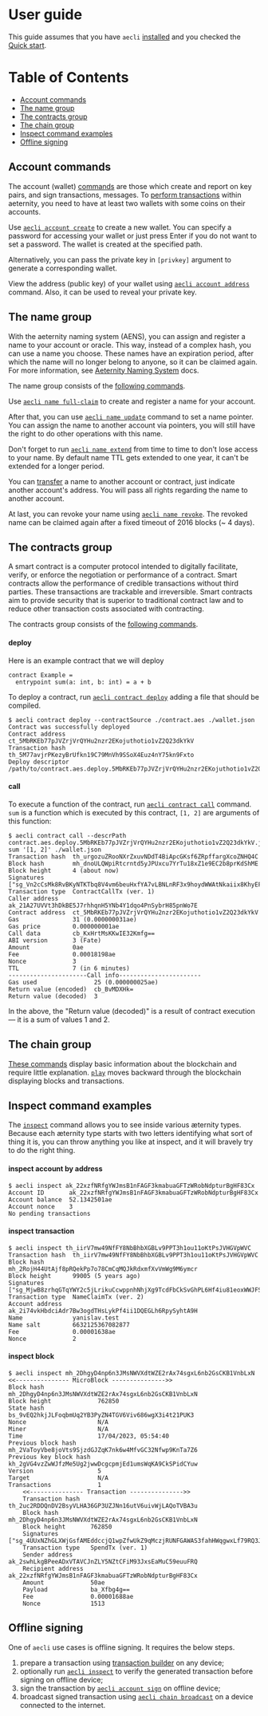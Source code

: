# User guide

This guide assumes that you have `aecli` [installed](./README.md#installation) and you checked the [Quick start]('./README.md#quick-start').

# Table of Contents

- [Account commands](#account-commands)
- [The name group](#the-name-group)
- [The contracts group](#the-contracts-group)
- [The chain group](#the-chain-group)
- [Inspect command examples](#inspect-command-examples)
- [Offline signing](#offline-signing)

## Account commands

The account (wallet) [commands](./reference.md#account-group) are those which create and report on key pairs, and sign transactions, messages. To [perform transactions](./reference.md#spend) within aeternity, you need to have at least two wallets with some coins on their accounts.

Use [`aecli account create`](./reference.md#create) to create a new wallet.
You can specify a password for accessing your wallet or just press Enter if you do not want to set a password. The wallet is created at the specified path.

Alternatively, you can pass the private key in `[privkey]` argument to generate a corresponding wallet.

View the address (public key) of your wallet using [`aecli account address`](./reference.md#address) command. Also, it can be used to reveal your private key.

## The name group

With the aeternity naming system (AENS), you can assign and register a name to your account or oracle. This way, instead of a complex hash, you can use a name you choose.
These names have an expiration period, after which the name will no longer belong to anyone, so it can be claimed again.
For more information, see [Aeternity Naming System](https://github.com/aeternity/protocol/blob/master/AENS.md) docs.

The name group consists of the [following commands](./reference.md#name-group).

Use [`aecli name full-claim`](./reference.md#full-claim) to create and register a name for your account.

After that, you can use [`aecli name update`](./reference.md#update) command to set a name pointer. You can assign the name to another account via pointers, you will still have the right to do other operations with this name.

Don't forget to run [`aecli name extend`](./reference.md#extend) from time to time to don't lose access to your name. By default name TTL gets extended to one year, it can't be extended for a longer period.

You can [transfer](./reference.md#transfer) a name to another account or contract, just indicate another account's address. You will pass all rights regarding the name to another account.

At last, you can revoke your name using [`aecli name revoke`](./reference.md#revoke).
The revoked name can be claimed again after a fixed timeout of 2016 blocks (~ 4 days).

## The contracts group

A smart contract is a computer protocol intended to digitally facilitate, verify, or enforce the negotiation or performance of a contract. Smart contracts allow the performance of credible transactions without third parties. These transactions are trackable and irreversible. Smart contracts aim to provide security that is superior to traditional contract law and to reduce other transaction costs associated with contracting.

The contracts group consists of the [following commands](./reference.md#contract-group).

#### deploy

Here is an example contract that we will deploy

<!-- CONTRACT-BEGIN -->

```
contract Example =
  entrypoint sum(a: int, b: int) = a + b
```

<!-- CONTRACT-END -->

To deploy a contract, run [`aecli contract deploy`](./reference.md#deploy) adding a file that should be compiled.

<!-- CONTRACT-DEPLOY-BEGIN -->

```
$ aecli contract deploy --contractSource ./contract.aes ./wallet.json
Contract was successfully deployed
Contract address   ct_5MbRKEb77pJVZrjVrQYHu2nzr2EKojuthotio1vZ2Q23dkYkV
Transaction hash   th_5M77avjrPKezyBrUfkn19C79MnVh9SSoX4Euz4nY75kn9Fxto
Deploy descriptor  /path/to/contract.aes.deploy.5MbRKEb77pJVZrjVrQYHu2nzr2EKojuthotio1vZ2Q23dkYkV.json
```

<!-- CONTRACT-DEPLOY-END -->

#### call

To execute a function of the contract, run [`aecli contract call`](./reference.md#call) command. `sum` is a function which is executed by this contract, `[1, 2]` are arguments of this function:

<!-- CONTRACT-CALL-BEGIN -->

```
$ aecli contract call --descrPath contract.aes.deploy.5MbRKEb77pJVZrjVrQYHu2nzr2EKojuthotio1vZ2Q23dkYkV.json sum '[1, 2]' ./wallet.json
Transaction hash  th_urgozuZRooNXrZxuvNDdT4BiApcGKsf6ZRpffargXcoZNHQ4C
Block hash        mh_dnoULQWpiRtcrntd5yJPUxcu7YrTu18xZ1e9EC2b8prKdShME
Block height      4 (about now)
Signatures        ["sg_Vn2cCsMk8RvBKyNTKTbq8V4vm6beuHxfYA7vLBNLnRF3x9hoydWWAtNkaiix8KhyEFSLmsmTy6jz9Lps2TQqVdmH6qmCG"]
Transaction type  ContractCallTx (ver. 1)
Caller address    ak_21A27UVVt3hDkBE5J7rhhqnH5YNb4Y1dqo4PnSybrH85pnWo7E
Contract address  ct_5MbRKEb77pJVZrjVrQYHu2nzr2EKojuthotio1vZ2Q23dkYkV
Gas               31 (0.000000031ae)
Gas price         0.000000001ae
Call data         cb_KxHrtMsKKwIE32Kmfg==
ABI version       3 (Fate)
Amount            0ae
Fee               0.00018198ae
Nonce             3
TTL               7 (in 6 minutes)
----------------------Call info-----------------------
Gas used                25 (0.000000025ae)
Return value (encoded)  cb_BvMDXHk=
Return value (decoded)  3
```

<!-- CONTRACT-CALL-END -->

In the above, the "Return value (decoded)" is a result of contract execution — it is a sum of values 1 and 2.

## The chain group

[These commands](./reference.md#chain-group) display basic information about the blockchain and require little explanation. [`play`](./reference.md#play) moves backward through the blockchain displaying blocks and transactions.

## Inspect command examples

The [`inspect`](./reference.md#inspect) command allows you to see inside various æternity types. Because each æternity type starts with two letters identifying what sort of thing it is, you can throw anything you like at inspect, and it will bravely try to do the right thing.

<!-- INSPECT-EXAMPLES-BEGIN -->

#### inspect account by address

```
$ aecli inspect ak_22xzfNRfgYWJmsB1nFAGF3kmabuaGFTzWRobNdpturBgHF83Cx
Account ID       ak_22xzfNRfgYWJmsB1nFAGF3kmabuaGFTzWRobNdpturBgHF83Cx
Account balance  52.1342501ae
Account nonce    3
No pending transactions
```

#### inspect transaction

```
$ aecli inspect th_iirV7mw49NfFY8NbBhbXGBLv9PPT3h1ou11oKtPsJVHGVpWVC
Transaction hash  th_iirV7mw49NfFY8NbBhbXGBLv9PPT3h1ou11oKtPsJVHGVpWVC
Block hash        mh_2RojH44UtAjf8pRQekPp7o78CmCqMQJkRdxmfXvVmWg9M6ymcr
Block height      99005 (5 years ago)
Signatures        ["sg_MjwB8zrhqGTqYWY2c5jLrikuCcwppnhNhjXg9TcdFbCkSvGhPL6Hf4iu81eoxWWJFSgRSFQ3h3qMv6vVNqYfo5NNBNDFK"]
Transaction type  NameClaimTx (ver. 2)
Account address   ak_2i74vkHbdciAdr7Bw3ogdTHsLykPf4ii1DQEGLh6RpySyhtA9H
Name              yanislav.test
Name salt         6632125367082877
Fee               0.00001638ae
Nonce             2
```

#### inspect block

```
$ aecli inspect mh_2DhgyD4np6n3JMsNWVXdtWZE2rAx74sgxL6nb2GsCKB1VnbLxN
<<--------------- MicroBlock --------------->>
Block hash               mh_2DhgyD4np6n3JMsNWVXdtWZE2rAx74sgxL6nb2GsCKB1VnbLxN
Block height             762850
State hash               bs_9vEQ2hkjJLFoqbmUq2YB3PyZN4TGV6Viv686wgX3i4t21PUK3
Nonce                    N/A
Miner                    N/A
Time                     17/04/2023, 05:54:40
Previous block hash      mh_2VaToyVbe8joVts9SjzdGJZqK7nk6w4MfvGC32Nfwp9KnTa7Z6
Previous key block hash  kh_2gVG4vzZwWJfzMe5Ug2jwwDcgcpmjEd1umsWqKA9CkSPidCYuw
Version                  5
Target                   N/A
Transactions             1
    <<--------------- Transaction --------------->>
    Transaction hash   th_2uc2RDDQnDV2BsyVLHA36GP3UZJNn16utV6uivWjLAQoTVBA3u
    Block hash         mh_2DhgyD4np6n3JMsNWVXdtWZE2rAx74sgxL6nb2GsCKB1VnbLxN
    Block height       762850
    Signatures         ["sg_4UUxNZhGLXWjGsfAMEddccjQ1wpZfwUkZ9qMczjRUNFGAWAS3fahHWqgwxLf79RQ3J3ZRnEaazz259dPzUjj5J3EHcNYj"]
    Transaction type   SpendTx (ver. 1)
    Sender address     ak_2swhLkgBPeeADxVTAVCJnZLY5NZtCFiM93JxsEaMuC59euuFRQ
    Recipient address  ak_22xzfNRfgYWJmsB1nFAGF3kmabuaGFTzWRobNdpturBgHF83Cx
    Amount             50ae
    Payload            ba_Xfbg4g==
    Fee                0.00001688ae
    Nonce              1513
```

<!-- INSPECT-EXAMPLES-END -->

## Offline signing

One of `aecli` use cases is offline signing. It requires the below steps.

1. prepare a transaction using [transaction builder](./reference.md#tx-group) on any device;
1. optionally run [`aecli inspect`](./reference.md#inspect) to verify the generated transaction before signing on offline device;
1. sign the transaction by [`aecli account sign`](./reference.md#sign) on offline device;
1. broadcast signed transaction using [`aecli chain broadcast`](./reference.md#broadcast) on a device connected to the internet.
